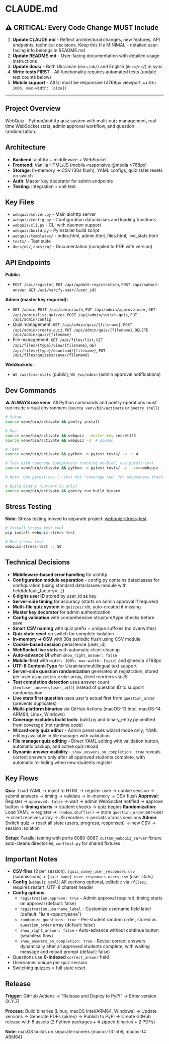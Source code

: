 # CLAUDE.md

## ⚠️ CRITICAL: Every Code Change MUST Include

1. **Update CLAUDE.md** - Reflect architectural changes, new features, API endpoints, technical decisions. Keep this file MINIMAL - detailed user-facing info belongs in README.md
2. **Update README.md** - User-facing documentation with detailed usage instructions
3. **Update docs/** - Both Ukrainian (`docs/uk/`) and English (`docs/en/`) in sync
4. **Write tests FIRST** - All functionality requires automated tests (update test counts below)
5. **Mobile support** - All UI must be responsive (≤768px viewport, `width: 100%; max-width: [size]`)

---

## Project Overview
WebQuiz - Python/aiohttp quiz system with multi-quiz management, real-time WebSocket stats, admin approval workflow, and question randomization.

## Architecture
- **Backend**: aiohttp + middleware + WebSocket
- **Frontend**: Vanilla HTML/JS (mobile-responsive @media ≤768px)
- **Storage**: In-memory → CSV (30s flush), YAML configs, quiz state resets on switch
- **Auth**: Master key decorator for admin endpoints
- **Testing**: Integration + unit test

## Key Files
- `webquiz/server.py` - Main aiohttp server
- `webquiz/config.py` - Configuration dataclasses and loading functions
- `webquiz/cli.py` - CLI with daemon support
- `webquiz/build.py` - PyInstaller build script
- `webquiz/templates/` - index.html, admin.html, files.html, live_stats.html
- `tests/` - Test suite
- `docs/uk/`, `docs/en/` - Documentation (compiled to PDF with version)

## API Endpoints

**Public:**
- `POST /api/register`, `PUT /api/update-registration`, `POST /api/submit-answer`, `GET /api/verify-user/{user_id}`

**Admin (master key required):**
- `GET /admin`, `POST /api/admin/auth`, `PUT /api/admin/approve-user`, `GET /api/admin/list-quizzes`, `POST /api/admin/switch-quiz`, `PUT /api/admin/config`
- Quiz management: `GET /api/admin/quiz/{filename}`, `POST /api/admin/create-quiz`, `PUT /api/admin/quiz/{filename}`, `DELETE /api/admin/quiz/{filename}`
- File management: `GET /api/files/list`, `GET /api/files/{type}/view/{filename}`, `GET /api/files/{type}/download/{filename}`, `PUT /api/files/quizzes/save/{filename}`

**WebSockets:**
- `WS /ws/live-stats` (public), `WS /ws/admin` (admin approval notifications)

## Dev Commands

⚠️ **ALWAYS use venv**: All Python commands and poetry operations must run inside virtual environment (`source venv/bin/activate` or `poetry shell`)

```bash
# Setup
source venv/bin/activate && poetry install

# Run
source venv/bin/activate && webquiz --master-key secret123
source venv/bin/activate && webquiz -d  # daemon

# Test
source venv/bin/activate && python -m pytest tests/ -v -n 4

# Test with coverage (subprocess tracking enabled, use pytest-cov)
source venv/bin/activate && python -m pytest tests/ -v --cov=webquiz --cov-report=html --cov-report=term-missing

# Note: Use pytest-cov (--cov) not "coverage run" for subprocess tracking

# Build binary (current OS only)
source venv/bin/activate && poetry run build_binary
```

## Stress Testing

**Note**: Stress testing moved to separate project: [webquiz-stress-test](https://github.com/oduvan/webquiz-stress-test)

```bash
# Install stress test tool
pip install webquiz-stress-test

# Run stress test
webquiz-stress-test -c 50
```

## Technical Decisions
- **Middleware-based error handling** for aiohttp
- **Configuration module separation** - config.py contains dataclasses for configuration (using standard dataclasses module with field(default_factory=...))
- **6 digits user ID** stored by user_id as key
- **Server-side timing** for accuracy (starts on admin approval if required)
- **Multi-file quiz system** in `quizzes/` dir, auto-created if missing
- **Master key decorator** for admin authentication
- **Config validation** with comprehensive structure/type checks before save
- **Smart CSV naming** with quiz prefix + unique suffixes (no overwrites)
- **Quiz state reset** on switch for complete isolation
- **In-memory → CSV** with 30s periodic flush using CSV module
- **Cookie-based session** persistence (user_id)
- **WebSocket live stats** with automatic client cleanup
- **Auto-advance UI** when `show_right_answer: false`
- **Mobile-first** with `width: 100%; max-width: [size]` and @media ≤768px
- **UTF-8 Content-Type** for Ukrainian/multilingual text support
- **Server-side question randomization** generated at registration, stored per-user as `question_order` array, client reorders via JS
- **Test completion detection** uses answer count (`len(user_answers[user_id])`) instead of question ID to support randomization
- **Live stats first question** uses user's actual first from `question_order` (prevents duplicates)
- **Multi-platform binaries** via GitHub Actions (macOS-13 Intel, macOS-14 ARM64, Linux, Windows)
- **Coverage excludes build tools**: build.py and binary_entry.py omitted from coverage (not runtime code)
- **Wizard-only quiz editor** - Admin panel uses wizard mode only; YAML editing available in file manager with validation
- **File manager quiz editing** - Direct YAML editing with validation button, automatic backup, and active quiz reload
- **Dynamic answer visibility** - `show_answers_on_completion: true` reveals correct answers only after all approved students complete, with automatic re-hiding when new students register

## Key Flows

**Quiz**: Load YAML → inject to HTML → register user → cookie session → submit answers → timing → validate → in-memory → CSV flush
**Approval**: Register → `approved: false` → wait → admin WebSocket notified → approve button → **timing starts** → student checks → quiz begins
**Randomization**: Load YAML → register → `random.shuffle()` → store `question_order` per-user → client receives array → JS reorders → persists across sessions
**Admin**: Switch quiz → reset all state (users, progress, responses) → new CSV → session isolation

**Setup**: Parallel testing with ports 8080-8087, `custom_webquiz_server` fixture auto-cleans directories, `conftest.py` for shared fixtures

## Important Notes
- **CSV files** (2 per session): `{quiz_name}_user_responses.csv` (submissions) + `{quiz_name}_user_responses.users.csv` (user stats)
- **Config** (`webquiz.yaml`): All sections optional, editable via `/files/`, requires restart, UTF-8 charset header
- **Config options**:
  - `registration.approve: true` - Admin approval required, timing starts on approval (default: false)
  - `registration.username_label` - Customize username field label (default: "Ім'я користувача")
  - `randomize_questions: true` - Per-student random order, stored as `question_order` array (default: false)
  - `show_right_answer: false` - Auto-advance without continue button (seamless flow)
  - `show_answers_on_completion: true` - Reveal correct answers dynamically after all approved students complete, with waiting message and reload prompt (default: false)
- Questions use **0-indexed** `correct_answer` field
- Usernames unique per quiz session
- Switching quizzes = full state reset

## Release
**Trigger**: GitHub Actions → "Release and Deploy to PyPI" → Enter version (X.Y.Z)

**Process**: Build binaries (Linux, macOS Intel/ARM64, Windows) → Update versions → Generate PDFs (uk/en) → Publish to PyPI → Create GitHub release with 8 assets (2 Python packages + 4 zipped binaries + 2 PDFs)

**Note**: macOS builds on separate runners (macos-13 Intel, macos-14 ARM64)
